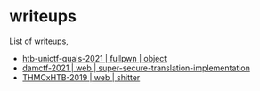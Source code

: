 # writeups
List of writeups,

- [htb-unictf-quals-2021 | fullpwn | object](https://github.com/morph3/writeups/blob/main/htb-unictf-quals-2021/fullpwn/object/README.md)
- [damctf-2021 | web | super-secure-translation-implementation](https://github.com/morph3/writeups/blob/main/damctf-2021/web/super-secure-translation-implementation/README.md)
- [THMCxHTB-2019 | web | shitter](https://github.com/morph3/writeups/blob/main/TMHCxHTB-2019/web/shitter/README.md)
